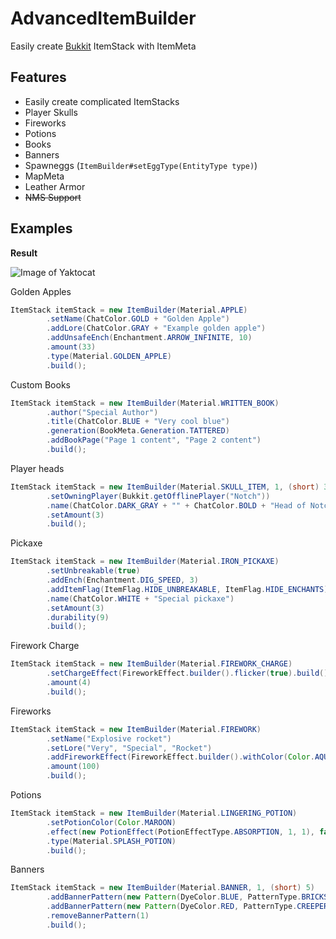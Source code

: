 # AdvancedItemBuilder
Easily create [Bukkit](https://hub.spigotmc.org/javadocs/bukkit/org/bukkit/inventory/ItemStack.html) ItemStack with ItemMeta

## Features
* Easily create complicated ItemStacks
* Player Skulls
* Fireworks
* Potions
* Books
* Banners
* Spawneggs (`ItemBuilder#setEggType(EntityType type)`)
* MapMeta
* Leather Armor
* ~~NMS Support~~

## Examples
**Result**

![Image of Yaktocat](https://i.gyazo.com/451fec9318f857bb179f02f0ba194a8d.gif)

Golden Apples
```java
ItemStack itemStack = new ItemBuilder(Material.APPLE)
        .setName(ChatColor.GOLD + "Golden Apple")
        .addLore(ChatColor.GRAY + "Example golden apple")
        .addUnsafeEnch(Enchantment.ARROW_INFINITE, 10)
        .amount(33)
        .type(Material.GOLDEN_APPLE)
        .build();
```
Custom Books
```java
ItemStack itemStack = new ItemBuilder(Material.WRITTEN_BOOK)
        .author("Special Author")
        .title(ChatColor.BLUE + "Very cool blue")
        .generation(BookMeta.Generation.TATTERED)
        .addBookPage("Page 1 content", "Page 2 content")
        .build();
```
Player heads
```java
ItemStack itemStack = new ItemBuilder(Material.SKULL_ITEM, 1, (short) 3)
        .setOwningPlayer(Bukkit.getOfflinePlayer("Notch"))
        .name(ChatColor.DARK_GRAY + "" + ChatColor.BOLD + "Head of Notch")
        .setAmount(3)
        .build();
```
Pickaxe
```java
ItemStack itemStack = new ItemBuilder(Material.IRON_PICKAXE)
        .setUnbreakable(true)
        .addEnch(Enchantment.DIG_SPEED, 3)
        .addItemFlag(ItemFlag.HIDE_UNBREAKABLE, ItemFlag.HIDE_ENCHANTS)
        .name(ChatColor.WHITE + "Special pickaxe")
        .setAmount(3)
        .durability(9)
        .build();
```
Firework Charge
```java
ItemStack itemStack = new ItemBuilder(Material.FIREWORK_CHARGE)
        .setChargeEffect(FireworkEffect.builder().flicker(true).build())
        .amount(4)
        .build();
```
Fireworks
```java
ItemStack itemStack = new ItemBuilder(Material.FIREWORK)
        .setName("Explosive rocket")
        .setLore("Very", "Special", "Rocket")
        .addFireworkEffect(FireworkEffect.builder().withColor(Color.AQUA).build())
        .amount(100)
        .build();
```
Potions
```java
ItemStack itemStack = new ItemBuilder(Material.LINGERING_POTION)
        .setPotionColor(Color.MAROON)
        .effect(new PotionEffect(PotionEffectType.ABSORPTION, 1, 1), false)
        .type(Material.SPLASH_POTION)
        .build();
```
Banners
```java
ItemStack itemStack = new ItemBuilder(Material.BANNER, 1, (short) 5)
        .addBannerPattern(new Pattern(DyeColor.BLUE, PatternType.BRICKS))
        .addBannerPattern(new Pattern(DyeColor.RED, PatternType.CREEPER))
        .removeBannerPattern(1)
        .build();
```